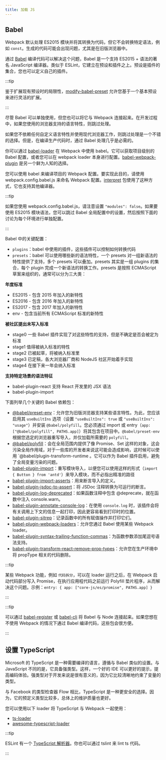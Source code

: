 ```yaml
---
title: 加载 JS
---
```


## Babel

Webpack 默认处理 ES2015 模块并将其转换为代码，但它不会转换特定语法，例如 `const`。生成的代码可能会出现问题，尤其是在旧版浏览器中。

通过 [Babel](https://babeljs.io/) 编译代码可以解决这个问题，Babel 是一个支持 ES2015 + 语法的著名 JavaScript 编译器。类似于 ESLint，它建立在预设和插件之上。预设是插件的集合，您也可以定义自己的插件。

:::tip

鉴于扩展现有预设时的局限性，[modify-babel-preset](https://www.npmjs.com/package/modify-babel-preset) 允许您基于一个基本预设来进行灵活的扩展。

:::

尽管 Babel 可以单独使用，但您也可以将它与 Webpack 连接起来。在开发过程中，如果您使用的浏览器支持的语言特性，则跳过处理。

如果您不依赖任何自定义语言特性并使用现代浏览器工作，则跳过处理是一个不错的选择。但是，在编译生产代码时，通过 Babel 处理几乎是必需的。

你可以通过 [babel-loader](https://www.npmjs.com/package/babel-loader) 在 Webpack 中使用 babel。它可以获取项目级别的 Babel 配置，或者您可以在 webpack loader 本身进行配置。[babel-webpack-plugin](https://www.npmjs.com/package/babel-webpack-plugin) 是另一个鲜为人知的选择。

您可以使用 babel 来编译项目的 Webpack 配置。要实现此目的，请使用 webpack.config.babel.js 来命名 Webpack 配置。[interpret](https://www.npmjs.com/package/interpret) 包使用了这种方式，它也支持其他编译器。

:::tip

如果您使用 webpack.config.babel.js，请注意设置 `"modules": false`。如果要使用 ES2015 模块语法，您可以跳过 Babel 全局配置中的设置，然后按照下面的讨论为每个环境进行单独配置。

:::

Babel 中的关键配置：

- `plugins`：babel 中使用的插件，这些插件可以控制如何转换代码
- `presets`：babel 可以使用哪些新的语法特性，一个 presets 对一组新语法的特性提供了支持，多个 presets 可以叠加。presets 其实是一组 plugins 的集合，每个 plugin 完成一个新语法的转换工作。presets 是按照 ECMAScript 草案来组织的，通常可以分为三大类：

**年度标准**

- ES2015 - 包含 2015 年加入的新特性
- ES2016 - 包含 2016 年加入的新特性
- ES2017 - 包含 2017 年加入的新特性
- env - 包含当前所有 ECMAScript 标准的新特性

**被社区提出未写入标准**

- stage0 一些 Babel 插件实现了对这些特性的支持，但是不确定是否会被定为标准
- stage1 值得被纳入标准的特性
- stage2 已被起草，将被纳入标准里
- stage3 已定稿，各大浏览器厂商和 NodeJS 社区开始着手实现
- stage4 在接下来一年会纳入标准

**支持特定场景的语法特征**

- babel-plugin-react 支持 React 开发里的 JSX 语法
- babel-plugin-import

下面列举几个关键的 Babel 依赖包：

- [@babel/preset-env](https://www.npmjs.com/package/@babel/preset-env)：允许您为旧版浏览器支持某些语言特性。为此，您应该启用其 `useBuiltIns` 选项（设置 `"useBuiltIns": true` 或 `"useBuiltIns": "usage"`）并安装 `@babel/polyfill`。您必须通过 import 或 entry（`app: ["@babel/polyfill", PATHS.app]`）将其包含在项目中。`@babel/preset-env` 根据您选定的浏览器重写导入，并仅加载所需要的 `polyfill`。
- [@babel/polyfill](https://www.npmjs.com/package/@babel/polyfill)：会在全局范围内提供了像 Promise、Set 这样的对象，这会污染全局作用域，对于一些库的开发者来说这可能会造成影响，这时候可以使用 `@babel/plugin-transform-runtime 。它可以作为 Babel 插件启用，避免了全局变量污染的问题。
- [babel-plugin-import](https://www.npmjs.com/package/babel-plugin-import)：重写模块导入，以便您可以使用这样的形式（`import { Button } from 'antd'`）来导入模块，而不必指出精准的路径
- [babel-plugin-import-asserts](https://www.npmjs.com/package/babel-plugin-import-asserts)：用来断言导入的定义。
- [babel-plugin-jsdoc-to-assert](https://www.npmjs.com/package/babel-plugin-jsdoc-to-assert)：将 JSDoc 注释转换为可运行的断言。
- [babel-plugin-log-deprecated](https://www.npmjs.com/package/babel-plugin-log-deprecated)：如果函数注释中包含 @deprecate，就在函数中注入 console.warn。
- [babel-plugin-annotate-console-log](https://www.npmjs.com/package/babel-plugin-annotate-console-log)：在使用 `console.log` 时，该插件会将有关调用上下文的信息一起打印，因此更容易看到打印时的位置。
- [babel-plugin-sitrep](https://www.npmjs.com/package/babel-plugin-sitrep)：记录函数中的所有赋值操作并打印它们。
- [babel-plugin-webpack-loaders](https://www.npmjs.com/package/babel-plugin-webpack-loaders)：允许您通过 Babel 使用某些 Webpack loader。
- [babel-plugin-syntax-trailing-function-commas](https://www.npmjs.com/package/babel-plugin-syntax-trailing-function-commas)：为函数参数添加尾逗号语法支持。
- [babel-plugin-transform-react-remove-prop-types](https://www.npmjs.com/package/babel-plugin-transform-react-remove-prop-types)：允许您在生产环境中将 propType 相关的代码删除。

:::tip

某些 Webpack 功能，例如 `代码拆分`，可以在 loader 运行之后，在 Webpack 启动代码部分写入 Promise，在执行应用程代码之前运行 Polyfill 垫片程序，从而解决这个问题。示例：`entry: { app: ["core-js/es/promise", PATHS.app] }`

:::

:::tip

可以通过 [babel-register](https://www.npmjs.com/package/babel-register) 或 [babel-cli](https://www.npmjs.com/package/babel-cli) 将 Babel 与 Node 连接起来。如果您想在不使用 Webpack 的情况下通过 Babel 编译代码，这些包会很方便。

:::

## 设置 TypeScript

Microsoft 的 TypeScript 是一种需要编译的语言，遵循与 Babel 类似的设置。与 JavaScript 不同的是，它具备强类型。这样，一个好的 IDE 可以更好的提示，提高编码体验。强类型对于开发来说是很有意义的，因为它比较清晰地约束了变量的类型。

与 Facebook 的类型检查器 Flow 相比，TypeScript 是一种更安全的选择。因为，它的预定义类型比较多，总体上的维护质量也更好。

您可以使用以下 loader 将 TypeScript 与 Webpack 一起使用：

- [ts-loader](https://www.npmjs.com/package/ts-loader)
- [awesome-typescript-loader](https://www.npmjs.com/package/awesome-typescript-loader)

:::tip

ESLint 有一个 [TypeScript 解析器](https://www.npmjs.com/package/typescript-eslint-parser)。你也可以通过 tslint 来 lint ts 代码。

:::
